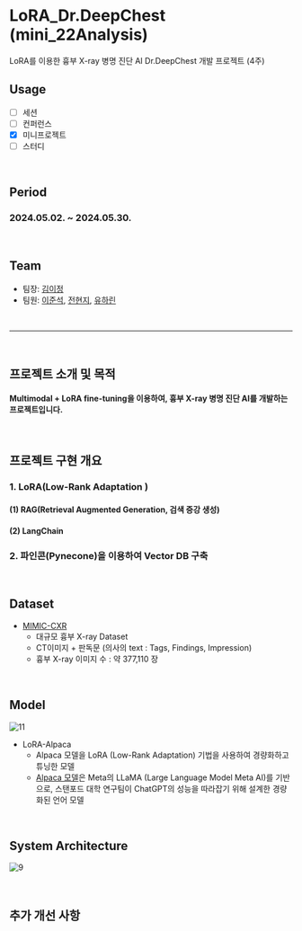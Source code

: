 # LoRA_Dr.DeepChest (mini_22Analysis) 
LoRA를 이용한 흉부 X-ray 병명 진단 AI  Dr.DeepChest 개발 프로젝트 (4주)
</br>


## Usage
- [ ] 세션
- [ ] 컨퍼런스
- [X] 미니프로젝트
- [ ] 스터디

<br/>

## Period
### 2024.05.02. ~ 2024.05.30.

<br/>

## Team

- 팀장: [김이정](https://github.com/shashamalone)
- 팀원: [이준석](https://github.com/jjunstone7), [전현지](https://github.com/HyunZ118), [유하린](https://github.com/HyunZ118)
<br/>

----
<br/>


## 프로젝트 소개 및 목적
 
#### Multimodal + LoRA fine-tuning을 이용하여, 흉부 X-ray 병명 진단 AI를 개발하는 프로젝트입니다.

<br/>

## 프로젝트 구현 개요
### 1. LoRA(Low-Rank Adaptation )
#### (1) RAG(Retrieval Augmented Generation, 검색 증강 생성)




#### (2) LangChain


### 2. 파인콘(Pynecone)을 이용하여 Vector DB 구축


<br/>

## Dataset
- [MIMIC-CXR](https://paperswithcode.com/dataset/mimic-cxr)
  - 대규모 흉부 X-ray Dataset 
  - CT이미지 + 판독문 (의사의 text : Tags, Findings, Impression)
  - 흉부 X-ray 이미지 수 : 약 377,110 장

<br/>

## Model

![11](https://github.com/user-attachments/assets/cdb9cfc0-3dc9-4c3a-9982-f5879503ba7d)

- LoRA-Alpaca
  - Alpaca 모델을 LoRA (Low-Rank Adaptation) 기법을 사용하여 경량화하고 튜닝한 모델
  - [Alpaca 모델](https://github.com/tatsu-lab/stanford_alpaca)은 Meta의 LLaMA (Large Language Model Meta AI)를 기반으로, 스탠포드 대학 연구팀이 ChatGPT의 성능을 따라잡기 위해 설계한 경량화된 언어 모델

<br/>

## System Architecture

![9](https://github.com/user-attachments/assets/c8c9f7dc-299f-45c9-bd89-c9cc5b392d5b)



<br/>

## 추가 개선 사항


